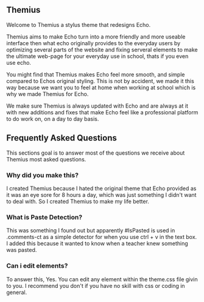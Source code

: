 ## Themius
Welcome to Themius a stylus theme that redesigns Echo.

Themius aims to make Echo turn into a more friendly and more useable interface then what echo originally provides to the everyday users by optimizing several parts of the website and fixing serveral elements to make the ultimate web-page for your everyday use in school, thats if you even use echo.

You might find that Themius makes Echo feel more smooth, and simple compared to Echos original styling. This is not by accident, we made it this way because we want you to feel at home when working at school which is why we made Themius for Echo.

We make sure Themius is always updated with Echo and are always at it with new additions and fixes that make Echo feel like a professional platform to do work on, on a day to day basis.

## Frequently Asked Questions 
This sections goal is to answer most of the questions we receive about Themius most asked questions.

### Why did you make this?
I created Themius because I hated the original theme that Echo provided as it was an eye sore for 8 hours a day, which was just something I didn't want to deal with. So I created Themius to make my life better.
### What is Paste Detection?
This was something I found out but apparently #IsPasted is used in .comments-ct as a simple detector for when you use ctrl + v in the text box. I added this because it wanted to know when a teacher knew something was pasted.
### Can i edit elements?
To answer this, Yes. You can edit any element within the theme.css file givin to you. I recommend you don't if you have no skill with css or coding in general.
